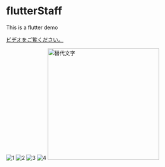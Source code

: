 # flutterStaff
This is a flutter demo

[ビデオをご覧ください。](https://github.com/PomTTcat/flutterStaff/raw/main/show/record.webm)

![1](https://github.com/PomTTcat/flutterStaff/blob/main/show/1.png)
![2](https://raw.githubusercontent.com/PomTTcat/flutterStaff/main/show/2.png)
![3](https://github.com/PomTTcat/flutterStaff/blob/main/show/3.png)
![4](https://github.com/PomTTcat/flutterStaff/blob/main/show/4.png)
<img src="https://github.com/PomTTcat/flutterStaff/blob/main/show/1.png" alt="替代文字" width="300"/>
